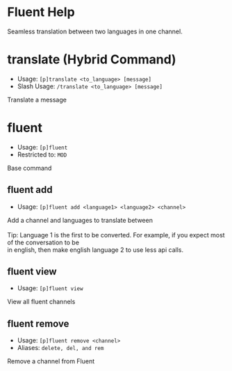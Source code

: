 # Fluent Help

Seamless translation between two languages in one channel.

# translate (Hybrid Command)

- Usage: `[p]translate <to_language> [message] `
- Slash Usage: `/translate <to_language> [message] `

Translate a message

# fluent

- Usage: `[p]fluent `
- Restricted to: `MOD`

Base command

## fluent add

- Usage: `[p]fluent add <language1> <language2> <channel> `

Add a channel and languages to translate between<br/><br/>Tip: Language 1 is the first to be converted. For example, if you expect most of the conversation to be<br/>in english, then make english language 2 to use less api calls.

## fluent view

- Usage: `[p]fluent view `

View all fluent channels

## fluent remove

- Usage: `[p]fluent remove <channel> `
- Aliases: `delete, del, and rem`

Remove a channel from Fluent
